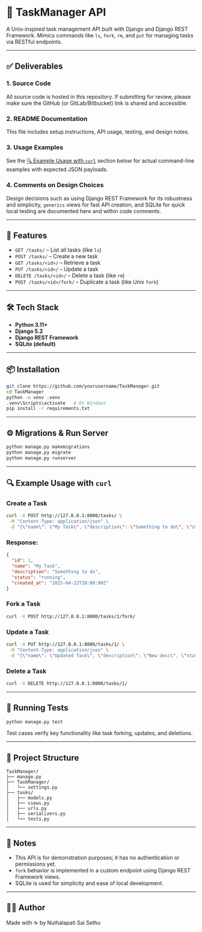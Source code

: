 # 🧠 TaskManager API

A Unix-inspired task management API built with Django and Django REST Framework. Mimics commands like `ls`, `fork`, `rm`, and `put` for managing tasks via RESTful endpoints.

---

## ✅ Deliverables

### 1. Source Code
All source code is hosted in this repository. If submitting for review, please make sure the GitHub (or GitLab/Bitbucket) link is shared and accessible.

### 2. README Documentation
This file includes setup instructions, API usage, testing, and design notes.

### 3. Usage Examples
See the [🔍 Example Usage with `curl`](#-example-usage-with-curl) section below for actual command-line examples with expected JSON payloads.

### 4. Comments on Design Choices
Design decisions such as using Django REST Framework for its robustness and simplicity, `generics` views for fast API creation, and SQLite for quick local testing are documented here and within code comments.

---

## 🚀 Features

- `GET /tasks/` – List all tasks (like `ls`)
- `POST /tasks/` – Create a new task
- `GET /tasks/<id>/` – Retrieve a task
- `PUT /tasks/<id>/` – Update a task
- `DELETE /tasks/<id>/` – Delete a task (like `rm`)
- `POST /tasks/<id>/fork/` – Duplicate a task (like Unix `fork`)

---

## 🛠 Tech Stack

- **Python 3.11+**
- **Django 5.2**
- **Django REST Framework**
- **SQLite (default)**

---

## 📦 Installation

```bash
git clone https://github.com/yourusername/TaskManager.git
cd TaskManager
python -m venv .venv
.venv\Scripts\activate   # On Windows
pip install -r requirements.txt
```

---

## ⚙️ Migrations & Run Server

```bash
python manage.py makemigrations
python manage.py migrate
python manage.py runserver
```

---

## 🔍 Example Usage with `curl`

### Create a Task
```bash
curl -X POST http://127.0.0.1:8000/tasks/ \
 -H "Content-Type: application/json" \
 -d "{\"name\": \"My Task\", \"description\": \"Something to do\", \"status\": \"running\"}"
```

### Response:
```json
{
  "id": 1,
  "name": "My Task",
  "description": "Something to do",
  "status": "running",
  "created_at": "2025-04-22T20:00:00Z"
}
```

### Fork a Task
```bash
curl -X POST http://127.0.0.1:8000/tasks/1/fork/
```

### Update a Task
```bash
curl -X PUT http://127.0.0.1:8000/tasks/1/ \
 -H "Content-Type: application/json" \
 -d "{\"name\": \"Updated Task\", \"description\": \"New desc\", \"status\": \"completed\"}"
```

### Delete a Task
```bash
curl -X DELETE http://127.0.0.1:8000/tasks/1/
```

---

## 🧪 Running Tests

```bash
python manage.py test
```

Test cases verify key functionality like task forking, updates, and deletions.

---

## 📂 Project Structure

```
TaskManager/
├── manage.py
├── TaskManager/
│   └── settings.py
├── tasks/
│   ├── models.py
│   ├── views.py
│   ├── urls.py
│   ├── serializers.py
│   └── tests.py
```

---

## 📌 Notes

- This API is for demonstration purposes; it has no authentication or permissions yet.
- `fork` behavior is implemented in a custom endpoint using Django REST Framework views.
- SQLite is used for simplicity and ease of local development.

---


## 👨‍💻 Author

Made with ☕ by Nuthalapati Sai Sethu

